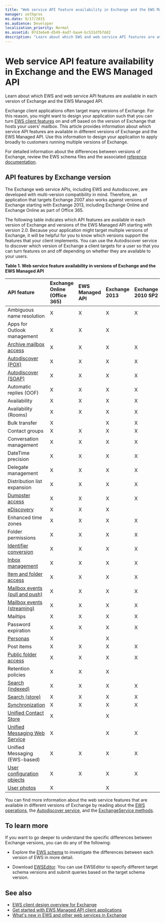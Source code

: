 ```yaml
---
title: "Web service API feature availability in Exchange and the EWS Managed API"
manager: sethgros
ms.date: 9/17/2015
ms.audience: Developer
localization_priority: Normal
ms.assetid: 07d3e6e8-d549-4ad7-baa4-bc531dfb7dd2
description: "Learn about which EWS and web service API features are available in each version of Exchange and the EWS Managed API."
---
```


# Web service API feature availability in Exchange and the EWS Managed API

Learn about which EWS and web service API features are available in each version of Exchange and the EWS Managed API.
  
Exchange client applications often target many versions of Exchange. For this reason, you might want to design your application such that you can turn [EWS client features](ews-client-design-overview-for-exchange.md#EWSFeatures) on and off based on the version of Exchange that hosts your users' mailbox. This article provides information about which service API features are available in different versions of Exchange and the EWS Managed API. Use this information to design your application to apply broadly to customers running multiple versions of Exchange. 
  
For detailed information about the differences between versions of Exchange, review the EWS schema files and the associated [reference documentation](http://msdn.microsoft.com/library/6c969133-6036-448b-af39-a3caf9917e98%28Office.15%29.aspx).
  
## API features by Exchange version
<a name="bk_apifeatures"> </a>

The Exchange web service APIs, including EWS and Autodiscover, are developed with multi-version compatibility in mind. Therefore, an application that targets Exchange 2007 also works against versions of Exchange starting with Exchange 2013, including Exchange Online and Exchange Online as part of Office 365. 
  
The following table indicates which API features are available in each version of Exchange and versions of the EWS Managed API starting with version 2.0. Because your application might target multiple versions of Exchange, it will be helpful for you to know which versions support the features that your client implements. You can use the Autodiscover service to discover which version of Exchange a client targets for a user so that you can turn features on and off depending on whether they are available to your users.
  
**Table 1. Web service feature availability in versions of Exchange and the EWS Managed API**

|API feature|Exchange Online (Office 365)|EWS Managed API|Exchange 2013|Exchange 2010 SP2|Exchange 2010 SP1|Exchange 2010|Exchange 2007 SP1|Exchange 2007|
|:-----|:-----|:-----|:-----|:-----|:-----|:-----|:-----|:-----|
|Ambiguous name resolution  <br/> |X  <br/> |X  <br/> |X  <br/> |X  <br/> |X  <br/> |X  <br/> |X  <br/> |X  <br/> |
|Apps for Outlook management  <br/> |X  <br/> |X  <br/> |X  <br/> ||||||
|[Archive mailbox access](archiving-in-ews-in-exchange.md) <br/> |X  <br/> |X  <br/> |X  <br/> |X  <br/> |X  <br/> ||||
|[Autodiscover (POX)](autodiscover-for-exchange.md) <br/> |X  <br/> |X  <br/> |X  <br/> |X  <br/> |X  <br/> |X  <br/> |X  <br/> |X  <br/> |
|[Autodiscover (SOAP)](autodiscover-for-exchange.md) <br/> |X  <br/> |X  <br/> |X  <br/> |X  <br/> |X  <br/> ||||
|Automatic replies (OOF)  <br/> |X  <br/> |X  <br/> |X  <br/> |X  <br/> |X  <br/> |X  <br/> |X  <br/> |X  <br/> |
|Availability  <br/> |X  <br/> |X  <br/> |X  <br/> |X  <br/> |X  <br/> |X  <br/> |X  <br/> |X  <br/> |
|Availability (Rooms)  <br/> |X  <br/> |X  <br/> |X  <br/> |X  <br/> |X  <br/> |X  <br/> |||
|Bulk transfer  <br/> |X  <br/> ||X  <br/> |X  <br/> |X  <br/> ||||
|Contact groups  <br/> |X  <br/> |X  <br/> |X  <br/> |X  <br/> |X  <br/> |X  <br/> |||
|Conversation management  <br/> |X  <br/> |X  <br/> |X  <br/> |X  <br/> |X  <br/> ||||
|DateTime precision  <br/> |X  <br/> |X  <br/> |X  <br/> |X  <br/> |||||
|Delegate management  <br/> |X  <br/> |X  <br/> |X  <br/> |X  <br/> |X  <br/> |X  <br/> |X  <br/> ||
|Distribution list expansion  <br/> |X  <br/> |X  <br/> |X  <br/> |X  <br/> |X  <br/> |X  <br/> |X  <br/> |X  <br/> |
|[Dumpster access](deleting-items-by-using-ews-in-exchange.md) <br/> |X  <br/> |X  <br/> |X  <br/> |X  <br/> |X  <br/> |X  <br/> |||
|[eDiscovery](ediscovery-in-ews-in-exchange.md) <br/> |X  <br/> |X  <br/> |X  <br/> ||||||
|Enhanced time zones  <br/> |X  <br/> |X  <br/> |X  <br/> |X  <br/> |X  <br/> |X  <br/> |||
|Folder permissions  <br/> |X  <br/> |X  <br/> |X  <br/> |X  <br/> |X  <br/> |X  <br/> |X  <br/> ||
|[Identifier conversion](ews-identifiers-in-exchange.md) <br/> |X  <br/> |X  <br/> |X  <br/> |X  <br/> |X  <br/> |X  <br/> |X  <br/> ||
|[Inbox management](inbox-management-and-ews-in-exchange.md) <br/> |X  <br/> |X  <br/> |X  <br/> |X  <br/> |X  <br/> ||||
|[Item and folder access](folders-and-items-in-ews-in-exchange.md) <br/> |X  <br/> |X  <br/> |X  <br/> |X  <br/> |X  <br/> |X  <br/> |X  <br/> |X  <br/> |
|[Mailbox events (pull and push)](notification-subscriptions-mailbox-events-and-ews-in-exchange.md) <br/> |X  <br/> |X  <br/> |X  <br/> |X  <br/> |X  <br/> |X  <br/> |X  <br/> |X  <br/> |
|[Mailbox events (streaming)](notification-subscriptions-mailbox-events-and-ews-in-exchange.md) <br/> |X  <br/> |X  <br/> |X  <br/> |X  <br/> |X  <br/> ||||
|Mailtips  <br/> |X  <br/> |X  <br/> |X  <br/> |X  <br/> |X  <br/> ||||
|Password expiration  <br/> |X  <br/> |X  <br/> |X  <br/> |X  <br/> |||||
|[Personas](people-and-contacts-in-ews-in-exchange.md) <br/> |X  <br/> ||X  <br/> ||||||
|Post items  <br/> |X  <br/> |X  <br/> |X  <br/> |X  <br/> |X  <br/> |X  <br/> |X  <br/> ||
|[Public folder access](public-folder-access-with-ews-in-exchange.md) <br/> |X  <br/> |X  <br/> |X  <br/> |X  <br/> |X  <br/> |X  <br/> |X  <br/> ||
|Retention policies  <br/> |X  <br/> |X  <br/> |X  <br/> ||||||
|[Search (indexed)](search-and-ews-in-exchange.md) <br/> |X  <br/> |X  <br/> |X  <br/> |X  <br/> |X  <br/> |X  <br/> |||
|[Search (store)](search-and-ews-in-exchange.md) <br/> |X  <br/> |X  <br/> |X  <br/> |X  <br/> |X  <br/> |X  <br/> |X  <br/> |X  <br/> |
|[Synchronization](mailbox-synchronization-and-ews-in-exchange.md) <br/> |X  <br/> |X  <br/> |X  <br/> |X  <br/> |X  <br/> |X  <br/> |X  <br/> |X  <br/> |
|[Unified Contact Store](people-and-contacts-in-ews-in-exchange.md) <br/> |X  <br/> ||X  <br/> ||||||
|[Unified Messaging Web Service](http://msdn.microsoft.com/library/83afea8a-c716-41df-9eb2-e1000357afb6%28Office.15%29.aspx) <br/> |X  <br/> ||X  <br/> |X  <br/> |X  <br/> |X  <br/> |X  <br/> |X  <br/> |
|Unified Messaging (EWS-based)  <br/> |X  <br/> |X  <br/> |X  <br/> |X  <br/> |X  <br/> |X  <br/> |||
|[User configuration objects](persistent-application-settings-in-ews-in-exchange.md) <br/> |X  <br/> |X  <br/> |X  <br/> |X  <br/> |X  <br/> |X  <br/> |||
|[User photos](how-to-get-user-photos-by-using-ews-in-exchange.md) <br/> |X  <br/> ||X  <br/> ||||||
   
You can find more information about the web service features that are available in different versions of Exchange by reading about the [EWS operations](http://msdn.microsoft.com/library/cf6fd871-9a65-4f34-8557-c8c71dd7ce09%28Office.15%29.aspx), the [Autodiscover service](http://msdn.microsoft.com/library/a01124a8-a8cf-4b80-8625-d7ee05690bca%28Office.15%29.aspx), and the [ExchangeService methods](http://msdn.microsoft.com/en-us/library/office/microsoft.exchange.webservices.data.exchangeservice_methods%28v=exchg.80%29.aspx).
  
## To learn more
<a name="bk_apifeatures"> </a>

If you want to go deeper to understand the specific differences between Exchange versions, you can do any of the following:
  
- Explore the [EWS schema](http://msdn.microsoft.com/library/6c969133-6036-448b-af39-a3caf9917e98%28Office.15%29.aspx) to investigate the differences between each version of EWS in more detail. 
    
- Download [EWSEditor](http://ewseditor.codeplex.com/). You can use EWSEditor to specify different target schema versions and submit queries based on the target schema version.
    
## See also

- [EWS client design overview for Exchange](ews-client-design-overview-for-exchange.md)   
- [Get started with EWS Managed API client applications](get-started-with-ews-managed-api-client-applications.md) 
- [What's new in EWS and other web services in Exchange](whats-new-in-ews-and-other-web-services-in-exchange.md)
    

